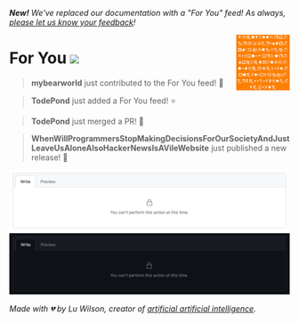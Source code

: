 _**New!** We've replaced our documentation with a "For You" feed! As always, [please let us know your feedback](https://github.com/TodePond/WhenWillProgrammersStopMakingDecisionsForOurSocietyAndJustLeaveUsAloneAlsoHackerNewsIsAVileWebsite/releases/tag/vyesterday)!_

[<img align="right" height="100" src="shapes.png">](https://github.com/TodePond/WhenWillProgrammersStopMakingDecisionsForOurSocietyAndJustLeaveUsAloneAlsoHackerNewsIsAVileWebsite/blob/main/examples/Examples.md "Click here for the examples page.")

# For You <img src="https://img.shields.io/badge/feed%20quality-976-blue">

> **mybearworld** just contributed to the For You feed! 🐻

> **TodePond** just added a For You feed! ⭐

> **TodePond** just merged a PR! 🚀

> **WhenWillProgrammersStopMakingDecisionsForOurSocietyAndJustLeaveUsAloneAlsoHackerNewsIsAVileWebsite** just published a new release! 🎉

<img width="951" alt="image" src="files/266134926-0aff5c3a-3678-4eb9-aace-aa9be8af6cfa.png#gh-light-mode-only">
<img width="951" alt="image" src="files/266138395-d8a5700b-f74c-46a7-bae3-c25d7b645b8c.png#gh-dark-mode-only">

_Made with 💔 by Lu Wilson, creator of [artificial artificial intelligence](https://www.youtube.com/watch?v=ZMklf0vUl18)._
